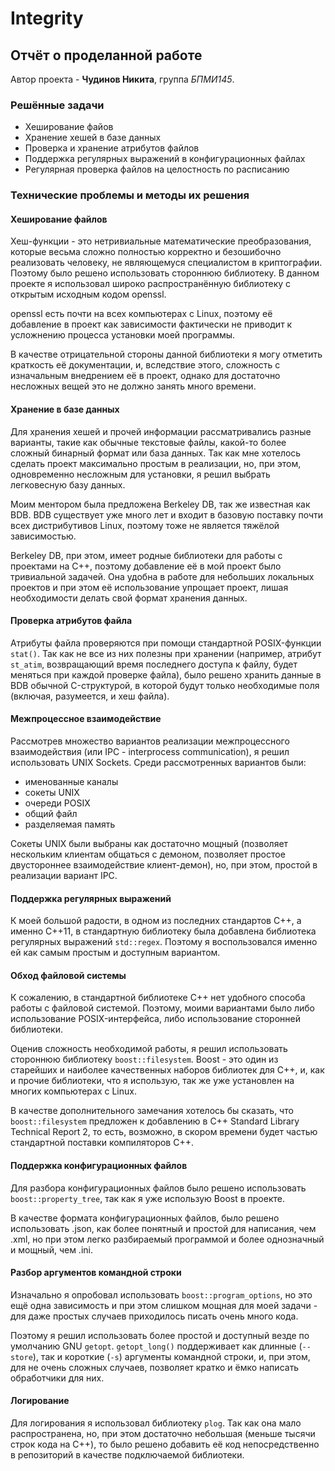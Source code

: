 # Integrity
## Отчёт о проделанной работе

Автор проекта - **Чудинов Никита**, группа *БПМИ145*.

### Решённые задачи

- Хеширование файов
- Хранение хешей в базе данных
- Проверка и хранение атрибутов файлов
- Поддержка регулярных выражений в конфигурационных файлах
- Регулярная проверка файлов на целостность по расписанию

### Технические проблемы и методы их решения
#### Хеширование файлов
Хеш-функции - это нетривиальные математические преобразования, которые весьма сложно полностью корректно и безошибочно реализовать человеку, не являющемуся специалистом в криптографии. Поэтому было решено использовать стороннюю библиотеку. В данном проекте я использовал широко распространённую библиотеку с открытым исходным кодом openssl.

openssl есть почти на всех компьютерах с Linux, поэтому её добавление в проект как зависимости фактически не приводит к усложнению процесса установки моей программы.

В качестве отрицательной стороны данной библиотеки я могу отметить краткость её документации, и, вследствие этого, сложность с изначальным внедрением её в проект, однако для достаточно несложных вещей это не должно занять много времени.

#### Хранение в базе данных
Для хранения хешей и прочей информации рассматривались разные варианты, такие как обычные текстовые файлы, какой-то более сложный бинарный формат или база данных. Так как мне хотелось сделать проект максимально простым в реализации, но, при этом, одновременно несложным для установки, я решил выбрать легковесную базу данных.

Моим ментором была предложена Berkeley DB, так же известная как BDB. BDB существует уже много лет и входит в базовую поставку почти всех дистрибутивов Linux, поэтому тоже не является тяжёлой зависимостью.

Berkeley DB, при этом, имеет родные библиотеки для работы с проектами на C++, поэтому добавление её в мой проект было тривиальной задачей. Она удобна в работе для небольших локальных проектов и при этом её использование упрощает проект, лишая необходимости делать свой формат хранения данных.

#### Проверка атрибутов файла
Атрибуты файла проверяются при помощи стандартной POSIX-функции `stat()`. Так как не все из них полезны при хранении (например, атрибут `st_atim`, возвращающий время последнего доступа к файлу, будет меняться при каждой проверке файла), было решено хранить данные в BDB обычной C-структурой, в которой будут только необходимые поля (включая, разумеется, и хеш файла).

#### Межпроцессное взаимодействие
Рассмотрев множество вариантов реализации межпроцессного взаимодействия (или IPC - interprocess communication), я решил использовать UNIX Sockets. Среди рассмотренных вариантов были:
- именованные каналы
- сокеты UNIX
- очереди POSIX
- общий файл
- разделяемая память

Сокеты UNIX были выбраны как достаточно мощный (позволяет нескольким клиентам общаться с демоном, позволяет простое двустороннее взаимодействие клиент-демон), но, при этом, простой в реализации вариант IPC.

#### Поддержка регулярных выражений
К моей большой радости, в одном из последних стандартов C++, а именно С++11, в стандартную библиотеку была добавлена библиотека регулярных выражений `std::regex`. Поэтому я воспользовался именно ей как самым простым и доступным вариантом.

#### Обход файловой системы
К сожалению, в стандартной библиотеке C++ нет удобного способа работы с файловой системой. Поэтому, моими вариантами было либо использование POSIX-интерфейса, либо использование сторонней библиотеки.

Оценив сложность необходимой работы, я решил использовать стороннюю библиотеку `boost::filesystem`. Boost - это один из старейших и наиболее качественных наборов библиотек для C++, и, как и прочие библиотеки, что я использую, так же уже установлен на многих компьютерах с Linux.

В качестве дополнительного замечания хотелось бы сказать, что `boost::filesystem` предложен к добавлению в C++ Standard Library Technical Report 2, то есть, возможно, в скором времени будет частью стандартной поставки компиляторов C++.

#### Поддержка конфигурационных файлов
Для разбора конфигурационных файлов было решено использовать `boost::property_tree`, так как я уже использую Boost в проекте.

В качестве формата конфигурационных файлов, было решено использовать .json, как более понятный и простой для написания, чем .xml, но при этом легко разбираемый программой и более однозначный и мощный, чем .ini.

#### Разбор аргументов командной строки
Изначально я опробовал использовать `boost::program_options`, но это ещё одна зависимость и при этом слишком мощная для моей задачи - для даже простых случаев приходилось писать очень много кода.

Поэтому я решил использовать более простой и доступный везде по умолчанию GNU `getopt`. `getopt_long()` поддерживает как длинные (`--store`), так и короткие (`-s`) аргументы командной строки, и, при этом, для не очень сложных случаев, позволяет кратко и ёмко написать обработчики для них.

#### Логирование
Для логирования я использовал библиотеку `plog`. Так как она мало распространена, но, при этом достаточно небольшая (меньше тысячи строк кода на C++), то было решено добавить её код непосредственно в репозиторий в качестве подключаемой библиотеки.

